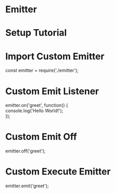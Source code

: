 # Emitter

# Setup Tutorial

# Import Custom Emitter
const emitter = require('./emitter');

# Custom Emit Listener
emitter.on('greet', function() { <br/>
    console.log('Hello World!'); <br/>
});

# Custom Emit Off
emitter.off('greet');

# Custom Execute Emitter
emitter.emit('greet');
